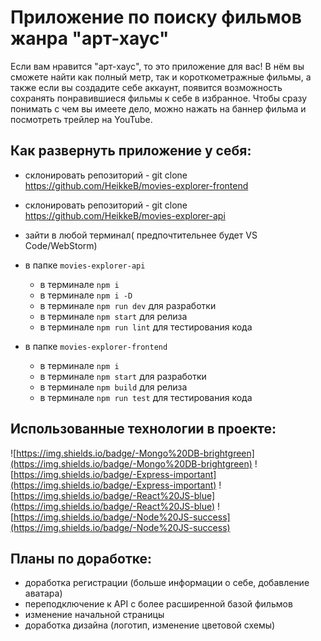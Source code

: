 # Приложение по поиску фильмов жанра "арт-хаус"

Если вам нравится "арт-хаус", то это приложение для вас! В нём вы сможете найти как полный метр, так и короткометражные фильмы, а также если вы создадите себе аккаунт, появится возможность сохранять понравившиеся фильмы к себе в избранное. Чтобы сразу понимать с чем вы имеете дело, можно нажать на баннер фильма и посмотреть трейлер на YouTube.

## Как развернуть приложение у себя:
  
* склонировать репозиторий - git clone https://github.com/HeikkeB/movies-explorer-frontend
* склонировать репозиторий - git clone https://github.com/HeikkeB/movies-explorer-api
* зайти в любой терминал( предпочтительнее будет VS Code/WebStorm)
* в папке `movies-explorer-api`
  - в терминале `npm i`
  - в терминале `npm i -D`
  - в терминале `npm run dev` для разработки
  - в терминале `npm start` для релиза
  - в терминале `npm run lint` для тестирования кода
 
* в папке `movies-explorer-frontend`
  - в терминале `npm i`
  - в терминале `npm start` для разработки
  - в терминале `npm build` для релиза
  - в терминале `npm run test` для тестирования кода

## Использованные технологии в проекте:

![https://img.shields.io/badge/-Mongo%20DB-brightgreen](https://img.shields.io/badge/-Mongo%20DB-brightgreen)
![https://img.shields.io/badge/-Express-important](https://img.shields.io/badge/-Express-important)
![https://img.shields.io/badge/-React%20JS-blue](https://img.shields.io/badge/-React%20JS-blue)
![https://img.shields.io/badge/-Node%20JS-success](https://img.shields.io/badge/-Node%20JS-success)

## Планы по доработке: 

- доработка регистрации (больше информации о себе, добавление аватара)
- переподключение к API с более расширенной базой фильмов
- изменение начальной страницы
- доработка дизайна (логотип, изменение цветовой схемы) 
